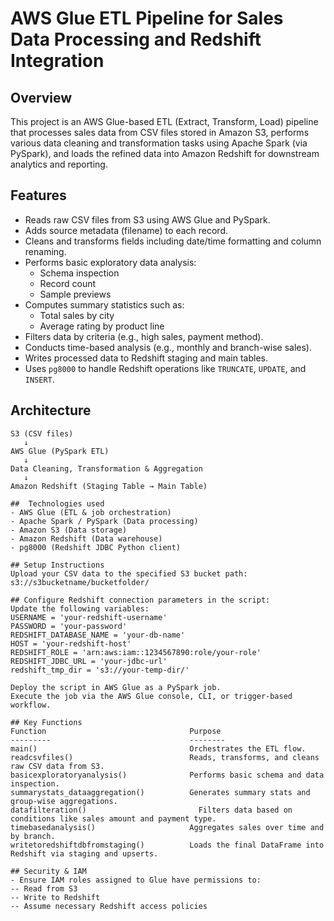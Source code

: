 # AWS Glue ETL Pipeline for Sales Data Processing and Redshift Integration

## Overview
This project is an AWS Glue-based ETL (Extract, Transform, Load) pipeline that processes sales data from CSV files stored in Amazon S3, performs various data cleaning and transformation tasks using Apache Spark (via PySpark), and loads the refined data into Amazon Redshift for downstream analytics and reporting.

##  Features
- Reads raw CSV files from S3 using AWS Glue and PySpark.
- Adds source metadata (filename) to each record.
- Cleans and transforms fields including date/time formatting and column renaming.
- Performs basic exploratory data analysis:
  - Schema inspection
  - Record count
  - Sample previews
- Computes summary statistics such as:
  - Total sales by city
  - Average rating by product line
- Filters data by criteria (e.g., high sales, payment method).
- Conducts time-based analysis (e.g., monthly and branch-wise sales).
- Writes processed data to Redshift staging and main tables.
- Uses `pg8000` to handle Redshift operations like `TRUNCATE`, `UPDATE`, and `INSERT`.

## Architecture
```plaintext
S3 (CSV files)
   ↓
AWS Glue (PySpark ETL)
   ↓
Data Cleaning, Transformation & Aggregation
   ↓
Amazon Redshift (Staging Table → Main Table)

##  Technologies used
- AWS Glue (ETL & job orchestration)
- Apache Spark / PySpark (Data processing)
- Amazon S3 (Data storage)
- Amazon Redshift (Data warehouse)
- pg8000 (Redshift JDBC Python client)

## Setup Instructions
Upload your CSV data to the specified S3 bucket path:
s3://s3bucketname/bucketfolder/

## Configure Redshift connection parameters in the script:
Update the following variables:
USERNAME = 'your-redshift-username'
PASSWORD = 'your-password'
REDSHIFT_DATABASE_NAME = 'your-db-name'
HOST = 'your-redshift-host'
REDSHIFT_ROLE = 'arn:aws:iam::1234567890:role/your-role'
REDSHIFT_JDBC_URL = 'your-jdbc-url'
redshift_tmp_dir = 's3://your-temp-dir/'

Deploy the script in AWS Glue as a PySpark job.
Execute the job via the AWS Glue console, CLI, or trigger-based workflow.

## Key Functions
Function                                Purpose
---------                               --------
main()	                                Orchestrates the ETL flow.
readcsvfiles()	                        Reads, transforms, and cleans raw CSV data from S3.
basicexploratoryanalysis()	            Performs basic schema and data inspection.
summarystats_dataaggregation()	        Generates summary stats and group-wise aggregations.
datafilteration()	                      Filters data based on conditions like sales amount and payment type.
timebasedanalysis()	                    Aggregates sales over time and by branch.
writetoredshiftdbfromstaging()	        Loads the final DataFrame into Redshift via staging and upserts.

## Security & IAM
- Ensure IAM roles assigned to Glue have permissions to:
-- Read from S3
-- Write to Redshift
-- Assume necessary Redshift access policies
